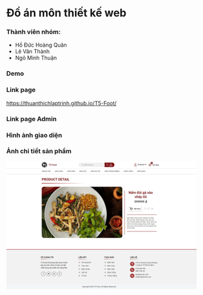 # Đồ án môn thiết kế web

### Thành viên nhóm:

- Hồ Đức Hoàng Quân
- Lê Văn Thành
- Ngô Minh Thuận

### Demo

### Link page

https://thuanthichlaptrinh.github.io/T5-Foot/

### Link page Admin

### Hình ảnh giao diện

### Ảnh chi tiết sản phầm

![Alt text](detailProduct.png)
